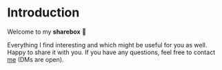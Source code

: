 # Introduction

Welcome to my **sharebox** 🎉

Everything I find interesting and which might be useful for you as well. Happy to share it with you. If you have any questions, feel free to contact [me](https://twitter.com/binarycereals) \(DMs are open\).

